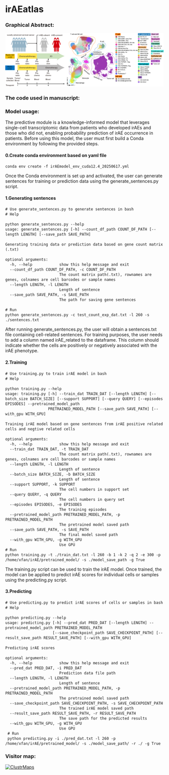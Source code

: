 # irAEatlas
### Graphical Abstract:
![image](https://github.com/Jinglab/irAEatlas/blob/main/ForFrontPage0828.png)

### The code used in manuscript:

### Model usage: 
The predictive module is a knowledge-informed model that leverages single-cell transcriptomic data from patients who developed irAEs and those who did not, enabling probability prediction of irAE occurrence in patients.
Before using this model, the user must first build a Conda environment by following the provided steps. 
#### 0.Create conda environment based on yaml file 
    conda env create -f irAEmodel_env_cuda12.4_20250617.yml 
Once the Conda environment is set up and activated, the user can generate sentences for training or prediction data using the generate_sentences.py script.
#### 1.Generating sentences
    # Use generate_sentences.py to generate sentences in bash 
    # Help
    
    python generate_sentences.py --help
    usage: generate_sentences.py [-h] --count_df_path COUNT_DF_PATH [--length LENGTH] [--save_path SAVE_PATH]
    
    Generating training data or prediction data based on gene count matrix (.txt)
    
    optional arguments:
      -h, --help            show this help message and exit
      --count_df_path COUNT_DF_PATH, -c COUNT_DF_PATH
                            The count matrix path(.txt), rownames are genes, colnames are cell barcodes or sample names
      --length LENGTH, -l LENGTH
                            Length of sentence
      --save_path SAVE_PATH, -s SAVE_PATH
                            The path for saving gene sentences

    # Run
    python generate_sentences.py -c test_count_exp_dat.txt -l 260 -s ./sentences.txt
After running generate_sentences.py, the user will obtain a sentences.txt file containing cell-related sentences. For training purposes, the user needs to add a column named irAE_related to the dataframe. This column should indicate whether the cells are positively or negatively associated with the irAE phenotype.
#### 2.Training
    # Use training.py to train irAE model in bash 
    # Help
    
    python training.py --help
    usage: training.py [-h] --train_dat TRAIN_DAT [--length LENGTH] [--batch_size BATCH_SIZE] [--support SUPPORT] [--query QUERY] [--episodes EPISODES] --pretrained_model_path
                       PRETRAINED_MODEL_PATH [--save_path SAVE_PATH] [--with_gpu WITH_GPU]
    
    Training irAE model based on gene sentences from irAE positive related cells and negtive related cells
    
    optional arguments:
      -h, --help            show this help message and exit
      --train_dat TRAIN_DAT, -t TRAIN_DAT
                            The count matrix path(.txt), rownames are genes, colnames are cell barcodes or sample names
      --length LENGTH, -l LENGTH
                            Length of sentence
      --batch_size BATCH_SIZE, -b BATCH_SIZE
                            Length of sentence
      --support SUPPORT, -k SUPPORT
                            The cell numbers in support set
      --query QUERY, -q QUERY
                            The cell numbers in query set
      --episodes EPISODES, -e EPISODES
                            The training episodes
      --pretrained_model_path PRETRAINED_MODEL_PATH, -p PRETRAINED_MODEL_PATH
                            The pretrained model saved path
      --save_path SAVE_PATH, -s SAVE_PATH
                            The final model saved path
      --with_gpu WITH_GPU, -g WITH_GPU
                            Use GPU
    # Run
    python training.py -t ./train_dat.txt -l 260 -b 1 -k 2 -q 2 -e 300 -p /home/xfan/irAE/pretrained_model/ -s ./model_save_path -g True

The training.py script can be used to train the irAE model. Once trained, the model can be applied to predict irAE scores for individual cells or samples using the predicting.py script.

#### 3.Predicting

    # Use predicting.py to predict irAE scores of cells or samples in bash 
    # Help
    
    python predicting.py --help
    usage: predicting.py [-h] --pred_dat PRED_DAT [--length LENGTH] --pretrained_model_path PRETRAINED_MODEL_PATH
                         [--save_checkpoint_path SAVE_CHECKPOINT_PATH] [--result_save_path RESULT_SAVE_PATH] [--with_gpu WITH_GPU]
    
    Predicting irAE scores
    
    optional arguments:
      -h, --help            show this help message and exit
      --pred_dat PRED_DAT, -i PRED_DAT
                            Prediction data file path
      --length LENGTH, -l LENGTH
                            Length of sentence
      --pretrained_model_path PRETRAINED_MODEL_PATH, -p PRETRAINED_MODEL_PATH
                            The pretrained model saved path
      --save_checkpoint_path SAVE_CHECKPOINT_PATH, -s SAVE_CHECKPOINT_PATH
                            The trained irAE model saved path
      --result_save_path RESULT_SAVE_PATH, -r RESULT_SAVE_PATH
                            The save path for the predicted results
      --with_gpu WITH_GPU, -g WITH_GPU
                            Use GPU
     # Run
     python predicting.py -i ./pred_dat.txt -l 260 -p /home/xfan/irAE/pretrained_model/ -s ./model_save_path/ -r ./ -g True

### Visitor map:

[![ClustrMaps](https://www.clustrmaps.com/map_v2.png?d=m5d_n6k5WRf2qNOJNj2u2MSngBVWuglv1yxE9N32k7Y&cl=ffffff)](https://clustrmaps.com/site/1c6oc)

     
